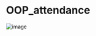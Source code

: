 # OOP_attendance
![image](https://github.com/user-attachments/assets/a960841e-2f22-437d-97fa-b933a5e7b8c3)
